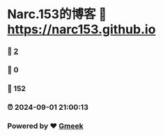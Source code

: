 # Narc.153的博客 :link: https://narc153.github.io 
### :page_facing_up: [2](https://narc153.github.io/tag.html) 
### :speech_balloon: 0 
### :hibiscus: 152 
### :alarm_clock: 2024-09-01 21:00:13 
### Powered by :heart: [Gmeek](https://github.com/Meekdai/Gmeek)
